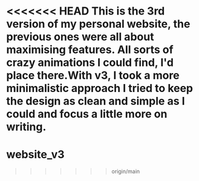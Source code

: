 <<<<<<< HEAD
This is the 3rd version of my personal website, the previous ones were all about maximising features.
All sorts of crazy animations I could find, I'd place there.With v3, I took a more minimalistic approach
I tried to keep the design as clean and simple as I could and focus a little more on writing.
=======
# website_v3
>>>>>>> origin/main
